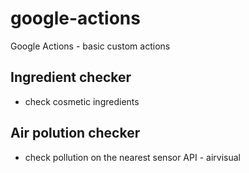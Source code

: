 # google-actions

Google Actions - basic custom actions

## Ingredient checker

- check cosmetic ingredients

## Air polution checker

- check pollution on the nearest sensor
  API - airvisual
